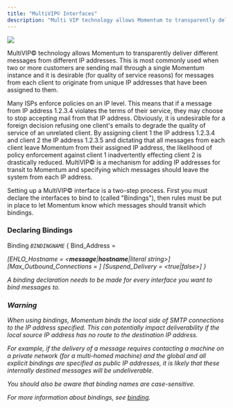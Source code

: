 ```yaml
---
title: "MultiVIP© Interfaces"
description: "Multi VIP technology allows Momentum to transparently deliver different messages from different IP addresses This is most commonly used when two or more customers are sending mail through a single Momentum instance and it is desirable for quality of service reasons for messages from each client to originate from unique..."
---
```


<a name="idp2900224"></a> ![](images/multivip.png)

MultiVIP© technology allows Momentum to transparently deliver different messages from different IP addresses. This is most commonly used when two or more customers are sending mail through a single Momentum instance and it is desirable (for quality of service reasons) for messages from each client to originate from unique IP addresses that have been assigned to them.

Many ISPs enforce policies on an IP level. This means that if a message from IP address 1.2.3.4 violates the terms of their service, they may choose to stop accepting mail from that IP address. Obviously, it is undesirable for a foreign decision refusing one client's emails to degrade the quality of service of an unrelated client. By assigning client 1 the IP address 1.2.3.4 and client 2 the IP address 1.2.3.5 and dictating that all messages from each client leave Momentum from their assigned IP address, the likelihood of policy enforcement against client 1 inadvertently effecting client 2 is drastically reduced. MultiVIP© is a mechanism for adding IP addresses for transit to Momentum and specifying which messages should leave the system from each IP address.

Setting up a MultiVIP© interface is a two-step process. First you must declare the interfaces to bind to (called "Bindings"), then rules must be put in place to let Momentum know which messages should transit which bindings.

### <a name="idp2906992"></a> Declaring Bindings

Binding *`BINDINGNAME`* {
  Bind_Address = <address>
 [EHLO_Hostname = <__message__|__hostname__|literal string>]
 [Max_Outbound_Connections = <number>]
 [Suspend_Delivery = <true|false>]
}

A binding declaration needs to be made for every interface you want to bind messages to.

### Warning

When using bindings, Momentum binds the local side of SMTP connections to the IP address specified. This can potentially impact deliverability if the local source IP address has no route to the destination IP address.

For example, if the delivery of a message requires contacting a machine on a private network (for a multi-homed machine) and the global and all explicit bindings are specified as public IP addresses, it is likely that these internally destined messages will be undeliverable.

You should also be aware that binding names are case-sensitive.

For more information about bindings, see [binding](/momentum/3/3-reference/3-reference-conf-ref-binding).